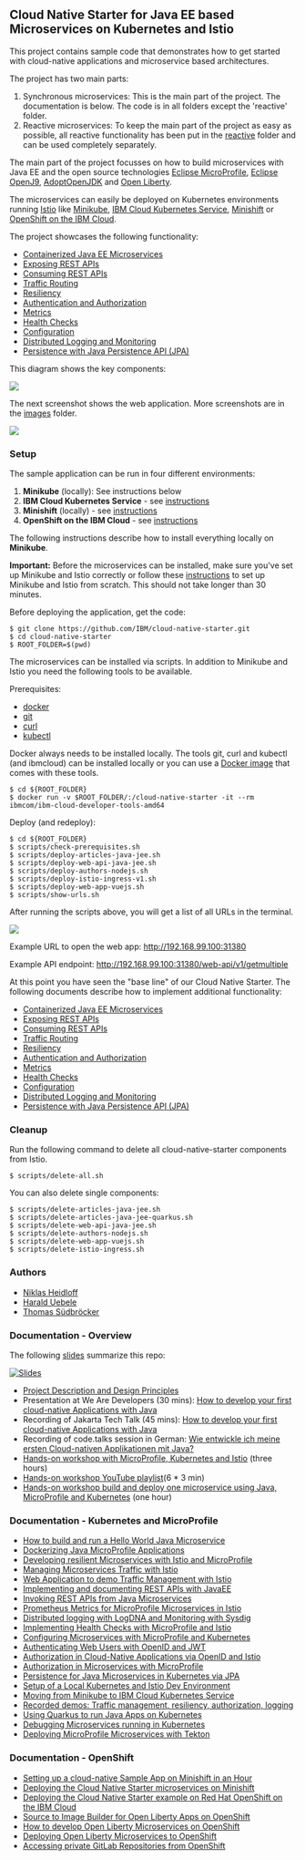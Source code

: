 ## Cloud Native Starter for Java EE based Microservices on Kubernetes and Istio

This project contains sample code that demonstrates how to get started with cloud-native applications and microservice based architectures. 

The project has two main parts:

1) Synchronous microservices: This is the main part of the project. The documentation is below. The code is in all folders except the 'reactive' folder.
2) Reactive microservices: To keep the main part of the project as easy as possible, all reactive functionality has been put in the [reactive](reactive) folder and can be used completely separately.

The main part of the project focusses on how to build microservices with Java EE and the open source technologies [Eclipse MicroProfile](https://microprofile.io/), [Eclipse OpenJ9](https://www.eclipse.org/openj9/), [AdoptOpenJDK](https://adoptopenjdk.net/) and [Open Liberty](https://openliberty.io/).

The microservices can easily be deployed on Kubernetes environments running [Istio](https://istio.io/) like [Minikube](https://kubernetes.io/docs/setup/minikube/), [IBM Cloud Kubernetes Service](https://www.ibm.com/cloud/container-service), [Minishift](https://docs.okd.io/latest/minishift/index.html) or [OpenShift on the IBM Cloud](https://cloud.ibm.com/docs/containers?topic=containers-openshift_tutorial).

The project showcases the following functionality:

* [Containerized Java EE Microservices](documentation/DemoJavaImage.md)
* [Exposing REST APIs](documentation/DemoExposeRESTAPIs.md)
* [Consuming REST APIs](documentation/DemoConsumeRESTAPIs.md)
* [Traffic Routing](documentation/DemoTrafficRouting.md)
* [Resiliency](documentation/DemoResiliency.md)
* [Authentication and Authorization](documentation/DemoAuthentication.md)
* [Metrics](documentation/DemoMetrics.md)
* [Health Checks](documentation/DemoHealthCheck.md)
* [Configuration](documentation/DemoConfiguration.md)
* [Distributed Logging and Monitoring](documentation/DemoDistributedLoggingMonitoring.md)
* [Persistence with Java Persistence API (JPA)](documentation/DemoJPA.md)

This diagram shows the key components:

<kbd><img src="images/architecture-2.png" /></kbd>

The next screenshot shows the web application. More screenshots are in the [images](images) folder.

<kbd><img src="images/web-app.png" /></kbd>


### Setup

The sample application can be run in four different environments:

1) **Minikube** (locally): See instructions below
2) **IBM Cloud Kubernetes Service** - see [instructions](documentation/IKSDeployment.md)
3) **Minishift** (locally) - see [instructions](documentation/MinishiftDeployment.md)
4) **OpenShift on the IBM Cloud** - see [instructions](documentation/OpenShiftIKSDeployment.md)

The following instructions describe how to install everything locally on **Minikube**.

**Important:** Before the microservices can be installed, make sure you've set up Minikube and Istio correctly or follow these [instructions](documentation/SetupLocalEnvironment.md) to set up Minikube and Istio from scratch. This should not take longer than 30 minutes.

Before deploying the application, get the code:

```
$ git clone https://github.com/IBM/cloud-native-starter.git
$ cd cloud-native-starter
$ ROOT_FOLDER=$(pwd)
```

The microservices can be installed via scripts. In addition to Minikube and Istio you need the following tools to be available.

Prerequisites:

* [docker](https://docs.docker.com/install/)
* [git](https://git-scm.com/book/en/v2/Getting-Started-Installing-Git)
* [curl](https://curl.haxx.se/download.html)
* [kubectl](https://kubernetes.io/docs/tasks/tools/install-kubectl/)

Docker always needs to be installed locally. The tools git, curl and kubectl (and ibmcloud) can be installed locally or you can use a [Docker image](https://github.com/IBM/cloud-native-starter/blob/master/workshop-one-service/1-prereqs.md#tools) that comes with these tools.

```
$ cd ${ROOT_FOLDER}
$ docker run -v $ROOT_FOLDER/:/cloud-native-starter -it --rm ibmcom/ibm-cloud-developer-tools-amd64
```

Deploy (and redeploy):

```
$ cd ${ROOT_FOLDER}
$ scripts/check-prerequisites.sh
$ scripts/deploy-articles-java-jee.sh
$ scripts/deploy-web-api-java-jee.sh
$ scripts/deploy-authors-nodejs.sh
$ scripts/deploy-istio-ingress-v1.sh
$ scripts/deploy-web-app-vuejs.sh
$ scripts/show-urls.sh
```

After running the scripts above, you will get a list of all URLs in the terminal.

<kbd><img src="images/urls.png" /></kbd>

Example URL to open the web app: http://192.168.99.100:31380

Example API endpoint: http://192.168.99.100:31380/web-api/v1/getmultiple

At this point you have seen the "base line" of our Cloud Native Starter. The following documents describe how to implement additional functionality:

* [Containerized Java EE Microservices](documentation/DemoJavaImage.md)
* [Exposing REST APIs](documentation/DemoExposeRESTAPIs.md)
* [Consuming REST APIs](documentation/DemoConsumeRESTAPIs.md)
* [Traffic Routing](documentation/DemoTrafficRouting.md)
* [Resiliency](documentation/DemoResiliency.md)
* [Authentication and Authorization](documentation/DemoAuthentication.md)
* [Metrics](documentation/DemoMetrics.md)
* [Health Checks](documentation/DemoHealthCheck.md)
* [Configuration](documentation/DemoConfiguration.md)
* [Distributed Logging and Monitoring](documentation/DemoDistributedLoggingMonitoring.md)
* [Persistence with Java Persistence API (JPA)](documentation/DemoJPA.md)


### Cleanup

Run the following command to delete all cloud-native-starter components from Istio.

```
$ scripts/delete-all.sh
```

You can also delete single components:

```
$ scripts/delete-articles-java-jee.sh
$ scripts/delete-articles-java-jee-quarkus.sh
$ scripts/delete-web-api-java-jee.sh
$ scripts/delete-authors-nodejs.sh
$ scripts/delete-web-app-vuejs.sh
$ scripts/delete-istio-ingress.sh
```

### Authors

* [Niklas Heidloff](https://twitter.com/nheidloff)
* [Harald Uebele](https://twitter.com/harald_u)
* [Thomas Südbröcker](https://twitter.com/tsuedbroecker)


### Documentation - Overview

The following [slides](https://github.com/nheidloff/cloud-native-starter/blob/master/documentation/OneHourTalk.pdf) summarize this repo:

[![Slides](images/slides.png)](documentation/OneHourTalk.pdf)

* [Project Description and Design Principles](http://heidloff.net/article/example-java-app-cloud-kubernetes)
* Presentation at We Are Developers (30 mins): [How to develop your first cloud-native Applications with Java](http://heidloff.net/recording-of-talk-how-to-develop-your-first-cloud-native-applications-with-java/)
* Recording of Jakarta Tech Talk (45 mins): [How to develop your first cloud-native Applications with Java](http://heidloff.net/article/recording-jakarta-tech-talk-how-to-develop-microservices/)
* Recording of code.talks session in German: [Wie entwickle ich meine ersten Cloud-nativen Applikationen mit Java?](https://www.youtube.com/watch?v=oabKnZO2mUA)
* [Hands-on workshop with MicroProfile, Kubernetes and Istio](https://github.com/IBM/cloud-native-starter/tree/master/workshop) (three hours)
* [Hands-on workshop YouTube playlist](https://ibm.biz/Bdzpdp)(6 * 3 min)
* [Hands-on workshop build and deploy one microservice using Java, MicroProfile and Kubernetes](https://github.com/IBM/cloud-native-starter/tree/master/workshop-one-service) (one hour)


### Documentation - Kubernetes and MicroProfile

* [How to build and run a Hello World Java Microservice](http://heidloff.net/article/how-to-build-and-run-a-hello-world-java-microservice/)
* [Dockerizing Java MicroProfile Applications](http://heidloff.net/article/dockerizing-container-java-microprofile)
* [Developing resilient Microservices with Istio and MicroProfile](http://heidloff.net/article/resiliency-microservice-microprofile-java-istio)
* [Managing Microservices Traffic with Istio](https://haralduebele.blog/2019/03/11/managing-microservices-traffic-with-istio/)
* [Web Application to demo Traffic Management with Istio](http://heidloff.net/article/sample-app-manage-microservices-traffic-istio)
* [Implementing and documenting REST APIs with JavaEE](http://heidloff.net/article/rest-apis-microprofile-javaee-jaxrs)
* [Invoking REST APIs from Java Microservices](http://heidloff.net/invoke-rest-apis-java-microprofile-microservice)
* [Prometheus Metrics for MicroProfile Microservices in Istio](http://heidloff.net/article/prometheus-metrics-microprofile-microservices-istio/)
* [Distributed logging with LogDNA and Monitoring with Sysdig](https://haralduebele.blog/2019/04/08/whats-going-on-in-my-cluster/)
* [Implementing Health Checks with MicroProfile and Istio](http://heidloff.net/article/implementing-health-checks-microprofile-istio)
* [Configuring Microservices with MicroProfile and Kubernetes](http://heidloff.net/article/configuring-java-microservices-microprofile-kubernetes/)
* [Authenticating Web Users with OpenID and JWT](http://heidloff.net/article/authenticating-web-users-openid-connect-jwt/)
* [Authorization in Cloud-Native Applications via OpenID and Istio](http://heidloff.net/article/authentication-authorization-openid-connect-istio)
* [Authorization in Microservices with MicroProfile](http://heidloff.net/article/authorization-microservices-java-microprofile/)
* [Persistence for Java Microservices in Kubernetes via JPA](http://heidloff.net/article/persistence-java-microservices-kubernetes-jpa/)
* [Setup of a Local Kubernetes and Istio Dev Environment](http://heidloff.net/article/setup-local-development-kubernetes-istio)
* [Moving from Minikube to IBM Cloud Kubernetes Service](https://haralduebele.blog/2019/04/04/moving-from-minikube-to-ibm-cloud-kubernetes-service/)
* [Recorded demos: Traffic management, resiliency, authorization, logging](http://heidloff.net/article/how-to-develop-your-first-cloud-native-applications-with-java/)
* [Using Quarkus to run Java Apps on Kubernetes](http://heidloff.net/article/quarkus-javaee-microprofile-kubernetes)
* [Debugging Microservices running in Kubernetes](http://heidloff.net/article/debugging-microservices-kubernetes)
* [Deploying MicroProfile Microservices with Tekton](http://heidloff.net/article/deploying-microprofile-microservices-tekton/)


### Documentation - OpenShift

* [Setting up a cloud-native Sample App on Minishift in an Hour](http://heidloff.net/article/setup-cloud-native-sample-app-minishift/)
* [Deploying the Cloud Native Starter microservices on Minishift](https://haralduebele.blog/2019/07/03/deploying-the-cloud-native-starter-microservices-on-minishift/)
* [Deploying the Cloud Native Starter example on Red Hat OpenShift on the IBM Cloud](https://haralduebele.blog/2019/07/10/deploying-the-cloud-native-starter-example-on-red-hat-openshift-on-the-ibm-cloud/)
* [Source to Image Builder for Open Liberty Apps on OpenShift](http://heidloff.net/article/source-to-image-builder-open-liberty-openshift/)
* [How to develop Open Liberty Microservices on OpenShift](http://heidloff.net/article/how-to-develop-open-liberty-microservices-openshift/)
* [Deploying Open Liberty Microservices to OpenShift](http://heidloff.net/article/deploying-open-liberty-microservices-openshift/)
* [Accessing private GitLab Repositories from OpenShift](http://heidloff.net/article/accessing-private-gitlab-repositories-from-openshift/)
